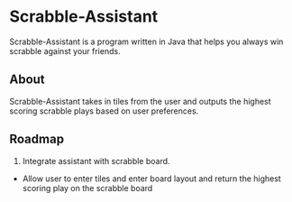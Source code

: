 # Scrabble-Assistant

Scrabble-Assistant is a program written in Java that helps you always win scrabble against your friends.

## About
Scrabble-Assistant takes in tiles from the user and outputs the highest scoring scrabble plays based on user preferences.

## Roadmap
1. Integrate assistant with scrabble board.
 - Allow user to enter tiles and enter board layout and return the highest scoring play on the scrabble board
